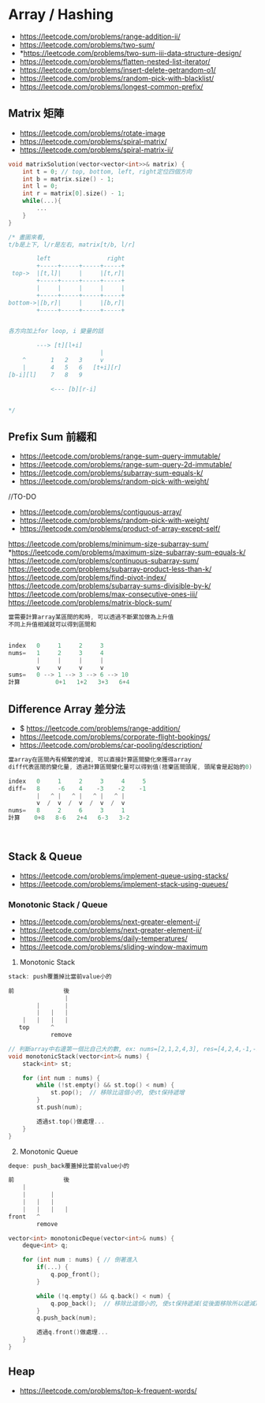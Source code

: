 # Array / Hashing
- https://leetcode.com/problems/range-addition-ii/
- https://leetcode.com/problems/two-sum/
- *https://leetcode.com/problems/two-sum-iii-data-structure-design/
- https://leetcode.com/problems/flatten-nested-list-iterator/
- https://leetcode.com/problems/insert-delete-getrandom-o1/
- https://leetcode.com/problems/random-pick-with-blacklist/
- https://leetcode.com/problems/longest-common-prefix/

## Matrix 矩陣
- https://leetcode.com/problems/rotate-image
- https://leetcode.com/problems/spiral-matrix/
- https://leetcode.com/problems/spiral-matrix-ii/

```cpp
void matrixSolution(vector<vector<int>>& matrix) {
    int t = 0; // top, bottom, left, right定位四個方向
    int b = matrix.size() - 1;
    int l = 0;
    int r = matrix[0].size() - 1;
    while(...){
        ...
    }
}
```
```cpp
/* 畫圖來看, 
t/b是上下, l/r是左右, matrix[t/b, l/r]

        left                right
        +-----+-----+-----+-----+
 top->  |[t,l]|     |     |[t,r]|
        +-----+-----+-----+-----+
        |     |     |     |     |
        +-----+-----+-----+-----+
bottom->|[b,r]|     |     |[b,r]|
        +-----+-----+-----+-----+


各方向加上for loop, i 變量的話

        ---> [t][l+i]
                          |
    ^       1   2   3     v
    |       4   5   6   [t+i][r]
[b-i][l]    7   8   9

            <--- [b][r-i]


*/
```


## Prefix Sum 前綴和
- https://leetcode.com/problems/range-sum-query-immutable/
- https://leetcode.com/problems/range-sum-query-2d-immutable/
- https://leetcode.com/problems/subarray-sum-equals-k/
- https://leetcode.com/problems/random-pick-with-weight/

//TO-DO
- https://leetcode.com/problems/contiguous-array/
- https://leetcode.com/problems/random-pick-with-weight/
- https://leetcode.com/problems/product-of-array-except-self/

https://leetcode.com/problems/minimum-size-subarray-sum/
*https://leetcode.com/problems/maximum-size-subarray-sum-equals-k/
https://leetcode.com/problems/continuous-subarray-sum/
https://leetcode.com/problems/subarray-product-less-than-k/
https://leetcode.com/problems/find-pivot-index/
https://leetcode.com/problems/subarray-sums-divisible-by-k/
https://leetcode.com/problems/max-consecutive-ones-iii/
https://leetcode.com/problems/matrix-block-sum/
```cpp
當需要計算array某區間的和時, 可以透過不斷累加做為上升值
不同上升值相減就可以得到區間和


index   0     1     2     3
nums=   1     2     3     4
        |     |     |     |
        v     v     v     v
sums=   0 --> 1 --> 3 --> 6 --> 10   
計算          0+1   1+2   3+3   6+4


```


## Difference Array 差分法
- $ https://leetcode.com/problems/range-addition/
- https://leetcode.com/problems/corporate-flight-bookings/
- https://leetcode.com/problems/car-pooling/description/
```cpp
當array在區間內有頻繁的增減, 可以直接計算區間變化來獲得array
diff代表區間的變化量, 透過計算區間變化量可以得到值(捨棄區間頭尾, 頭尾會是起始的0)

index   0     1     2     3     4     5
diff=   8     -6    4    -3    -2    -1
        |   ^ |   ^ |   ^ |   ^ |
        v  /  v  /  v  /  v  /  v
nums=   8     2     6     3     1
計算    0+8   8-6   2+4   6-3   3-2

    
```

## Stack & Queue
- https://leetcode.com/problems/implement-queue-using-stacks/
- https://leetcode.com/problems/implement-stack-using-queues/


### Monotonic Stack / Queue
- https://leetcode.com/problems/next-greater-element-i/
- https://leetcode.com/problems/next-greater-element-ii/
- https://leetcode.com/problems/daily-temperatures/
- https://leetcode.com/problems/sliding-window-maximum


1. Monotonic Stack
```cpp
stack: push覆蓋掉比當前value小的

前              後
                |
        |       |
        |   |   |
    |   |   |   |
   top      ^
            remove

```
```cpp
// 判斷array中右邊第一個比自己大的數, ex: nums=[2,1,2,4,3], res=[4,2,4,-1,-1]
void monotonicStack(vector<int>& nums) {
    stack<int> st;

    for (int num : nums) {
        while (!st.empty() && st.top() < num) {
            st.pop();  // 移除比這個小的, 使st保持遞增
        }
        st.push(num);

        透過st.top()做處理...
    }
}
```

2. Monotonic Queue
```cpp
deque: push_back覆蓋掉比當前value小的

前              後
    |
    |       |
    |   |   |
    |   |   |   |
front   ^       
        remove


```
```cpp
vector<int> monotonicDeque(vector<int>& nums) {
    deque<int> q;

    for (int num : nums) { // 倒著進入
        if(...) {
            q.pop_front();
        }

        while (!q.empty() && q.back() < num) {
            q.pop_back();  // 移除比這個小的, 使st保持遞減(從後面移除所以遞減)
        }
        q.push_back(num);

        透過q.front()做處理...
    }
}
```

## Heap
- https://leetcode.com/problems/top-k-frequent-words/